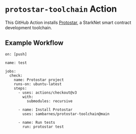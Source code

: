 # `protostar-toolchain` Action

This GitHub Action installs [Protostar](https://github.com/software-mansion/protostar), a StarkNet smart contract development toolchain.

## Example Workflow

```
on: [push]

name: test

jobs:
  check:
    name: Protostar project
    runs-on: ubuntu-latest
    steps:
      - uses: actions/checkout@v3
        with:
          submodules: recursive

      - name: Install Protostar
        uses: sambarnes/protostar-toolchain@main

      - name: Run tests
        run: protostar test
```